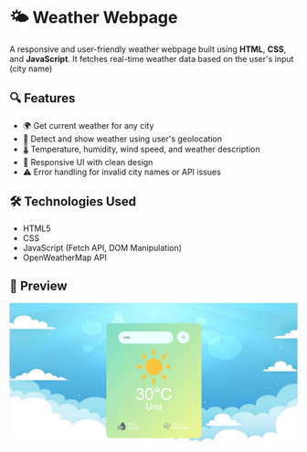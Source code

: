 # 🌤️ Weather Webpage

A responsive and user-friendly weather webpage built using **HTML**, **CSS**, and **JavaScript**. It fetches real-time weather data based on the user's input (city name)

## 🔍 Features

- 🌍 Get current weather for any city
- 📍 Detect and show weather using user's geolocation
- 🌡️ Temperature, humidity, wind speed, and weather description
- 🎨 Responsive UI with clean design
- ⚠️ Error handling for invalid city names or API issues

## 🛠️ Technologies Used

- HTML5
- CSS
- JavaScript (Fetch API, DOM Manipulation)
- OpenWeatherMap API

## 📸 Preview

![Weather Webpage Screenshot](Screenshot.png)


